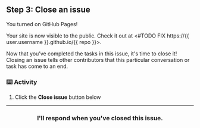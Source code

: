 ## Step 3: Close an issue

You turned on GitHub Pages!

Your site is now visible to the public. Check it out at <#TODO FIX https://{{ user.username }}.github.io/{{ repo }}>.

Now that you’ve completed the tasks in this issue, it's time to close it! Closing an issue tells other contributors that this particular conversation or task has come to an end.

### :keyboard: Activity

1. Click the **Close issue** button below

<hr>
<h3 align="center">I'll respond when you've closed this issue.</h3>
